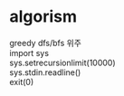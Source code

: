 # algorism  
  
  
greedy dfs/bfs 위주  
import sys  
sys.setrecursionlimit(10000)  
sys.stdin.readline()  
exit(0)



